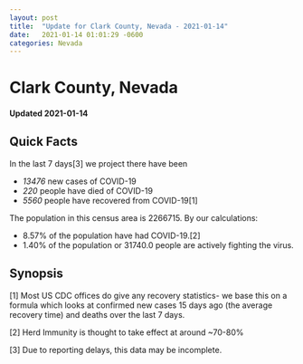 ```yaml
---
layout: post
title:  "Update for Clark County, Nevada - 2021-01-14"
date:   2021-01-14 01:01:29 -0600
categories: Nevada
---
```


# Clark County, Nevada
#### Updated 2021-01-14

## Quick Facts

In the last 7 days[3] we project there have been
- *13476* new cases of COVID-19
- *220* people have died of COVID-19
- *5560* people have recovered from COVID-19[1]

The population in this census area is 2266715. By our calculations:
- 8.57% of the population have had COVID-19.[2]
- 1.40% of the population or 31740.0 people are actively fighting the virus.

## Synopsis




[1] Most US CDC offices do give any recovery statistics- we base this on a formula which looks at confirmed new cases
15 days ago (the average recovery time) and deaths over the last 7 days.

[2] Herd Immunity is thought to take effect at around ~70-80%

[3] Due to reporting delays, this data may be incomplete.
 
    